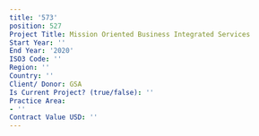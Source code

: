 ```yaml
---
title: '573'
position: 527
Project Title: Mission Oriented Business Integrated Services
Start Year: ''
End Year: '2020'
ISO3 Code: ''
Region: ''
Country: ''
Client/ Donor: GSA
Is Current Project? (true/false): ''
Practice Area:
- ''
Contract Value USD: ''
---
```



